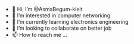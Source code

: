 - 👋 Hi, I’m @AsmaBegum-kleit
- 👀 I’m interested in computer networking
- 🌱 I’m currently learning electronics engineering
- 💞️ I’m looking to collaborate on better job
- 📫 How to reach me ...

<!---
AsmaBegum-kleit/AsmaBegum-kleit is a ✨ special ✨ repository because its `README.md` (this file) appears on your GitHub profile.
You can click the Preview link to take a look at your changes.
--->
